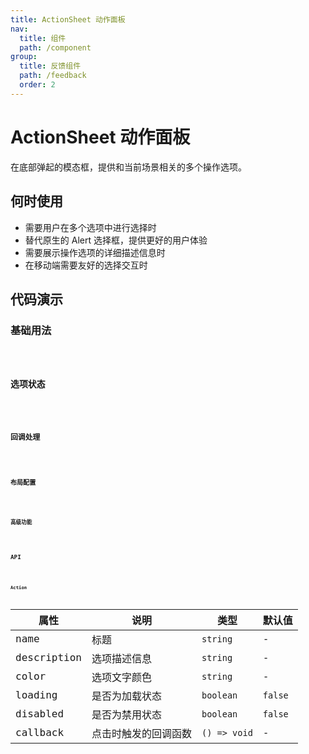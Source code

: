 ```yaml
---
title: ActionSheet 动作面板 
nav:
  title: 组件
  path: /component
group:
  title: 反馈组件
  path: /feedback
  order: 2
---
```


# ActionSheet 动作面板

在底部弹起的模态框，提供和当前场景相关的多个操作选项。

## 何时使用

- 需要用户在多个选项中进行选择时
- 替代原生的 Alert 选择框，提供更好的用户体验
- 需要展示操作选项的详细描述信息时
- 在移动端需要友好的选择交互时

## 代码演示

### 基础用法
<code src="./__fixtures__/basicUsage.tsx" />

### 选项状态
<code src="./__fixtures__/optionStates.tsx" />

### 回调处理
<code src="./__fixtures__/callbackHandling.tsx" />

### 布局配置
<code src="./__fixtures__/layoutConfig.tsx" />

### 高级功能
<code src="./__fixtures__/advancedFeatures.tsx" />

## API

<API hideTitle src="../../core/action-sheet/index.tsx" />

### Action

| 属性 | 说明 | 类型 | 默认值 |
| --- | --- | --- | --- |
| name | 标题 | `string` | - |
| description | 选项描述信息 | `string` | - |
| color | 选项文字颜色 | `string` | - |
| loading | 是否为加载状态 | `boolean` | `false` |
| disabled | 是否为禁用状态 | `boolean` | `false` |
| callback | 点击时触发的回调函数 | `() => void` | - |
